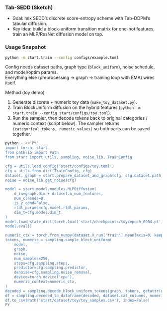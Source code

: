 ### Tab-SEDD (Sketch)

- Goal: mix SEDD’s discrete score-entropy scheme with Tab-DDPM’s tabular diffusion.  
- Key idea: build a block-uniform transition matrix for one-hot features, train an MLP/ResNet diffusion model on top.

### Usage Snapshot

```bash
python -m start.train --config configs/example.toml
```

Config needs dataset paths, graph type (`block_uniform`), noise schedule, and model/optim params.  
Everything else (preprocessing → graph → training loop with EMA) wires itself.

Method (toy demo)
1. Generate discrete + numeric toy data (`make_toy_dataset.py`).
2. Train BlockUniform diffusion on the hybrid features (`python -m start.train --config start/configs/toy.toml`).
3. Run the sampler, then decode tokens back to original categories / numeric context (script below). The sampler returns `(categorical_tokens, numeric_values)` so both parts can be saved together.
  ```bash
  python - <<'PY'
  import torch, start
  from pathlib import Path
  from start import utils, sampling, noise_lib, TrainConfig

  cfg = utils.load_config('start/configs/toy.toml')
  cfg = utils.from_dict(TrainConfig, cfg)
  dataset, graph = start.prepare_dataset_and_graph(cfg, cfg.dataset.path, cfg.transformations, torch.device('cpu'), cache=False)
  noise = noise_lib.get_noise(cfg)

  model = start.model.modules.MLPDiffusion(
      d_in=graph.dim + dataset.n_num_features,
      num_classes=0,
      is_y_cond=False,
      rtdl_params=cfg.model.rtdl_params,
      dim_t=cfg.model.dim_t,
  )
  model.load_state_dict(torch.load('start/checkpoints/toy/epoch_0004.pt', map_location='cpu')['model'])
  model.eval()

  numeric_ctx = torch.from_numpy(dataset.X_num['train'].mean(axis=0, keepdims=True)).float()
  tokens, numeric = sampling.sample_block_uniform(
      model,
      graph,
      noise,
      num_samples=256,
      steps=cfg.sampling.steps,
      predictor=cfg.sampling.predictor,
      denoise=cfg.sampling.noise_removal,
      device=torch.device('cpu'),
      numeric_context=numeric_ctx,
  )
  decoded = sampling.decode_block_uniform_tokens(graph, tokens, getattr(dataset, 'cat_transform', None))
  df = sampling.decoded_to_dataframe(decoded, dataset.cat_columns, numeric=numeric, numeric_columns=[f"num_{i}" for i in range(numeric.shape[1])])
  df.to_csv(Path('start/dataset/toy/toy_samples.csv'), index=False)
  PY
  ```
